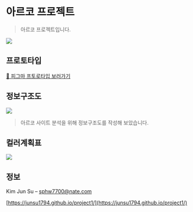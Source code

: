 # 아르코 프로젝트

> 아르코 프로젝트입니다.



![](https://user-images.githubusercontent.com/140911145/281600320-3904f8b5-d297-4c58-a513-23ad133ced0a.png)



## 프로토타입

[🔗 피그마 프토로타입 보러가기](
https://www.figma.com/proto/KORYouFtM2jiMGh8kWxd5Y/portfolio?page-id=238%3A619&type=design&node-id=446-131&viewport=-781%2C1217%2C0.14&t=mIef07XgZEm6Fbg3-1&scaling=min-zoom&mode=design)


## 정보구조도

![](https://user-images.githubusercontent.com/140911145/281599664-c5219b57-81a7-4878-a267-84795e121e48.png)


> 아르코 사이트 분석을 위해 정보구조도를 작성해 보았습니다.

## 컬러계획표

![](https://user-images.githubusercontent.com/140911145/281599534-8158d346-79de-46e3-9904-7c119a5445c3.png)



## 정보

Kim Jun Su – sphw7700@nate.com


[https://junsu1794.github.io/project1/](https://junsu1794.github.io/project1/)
